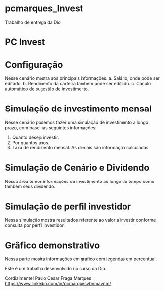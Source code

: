 # pcmarques_Invest
Trabalho de entrega da Dio 

# PC Invest
# Configuração 
Nesse cenário mostra aos principais informações.
a. Salário, onde pode ser editado.
b. Rendimento da carteira também pode ser editado.
c. Cáculo automático de sugestão de investimento.

# Simulação de investimento mensal
Nesse cenário podemos fazer uma simulação de investimento a longo prazo, com base nas seguintes informações:
1. Quanto deseja investir.
2. Por quantos anos.
3. Taxa de rendimento mensal.
As demais são informação calculadas.

# Simulação de Cenário e Dividendo 
Nessa área temos informações de investimento ao longo do tempo como também seus dividendo.

# Simulação de perfil investidor
Nessa simulação mostra resultados referente ao valor a investir conforme consulta por perfil investidor.

# Grâfico demonstrativo
Nessa parte mostra informações em gráfico com legendas em percentual.


Este é um trabalho desenvolvido no curso da Dio.

Cordialmente!
Paulo Cesar Fraga Marques
https://www.linkedin.com/in/pcmarquesvbnmavnm/
